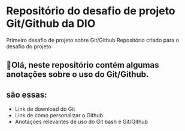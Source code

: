 # Repositório do desafio de projeto Git/Github da DIO 
Primeiro desafio de projeto sobre Git/Github
 Repositório criado para o desafio do projeto
 ## 	:wave:Olá, neste repositório contém algumas anotações sobre o uso do Git/Github.



 ## são essas: 

- Link de download do  Git
- Link de como personalizar o Github
- Anotações relevantes de uso do Git bash e Git/Github
